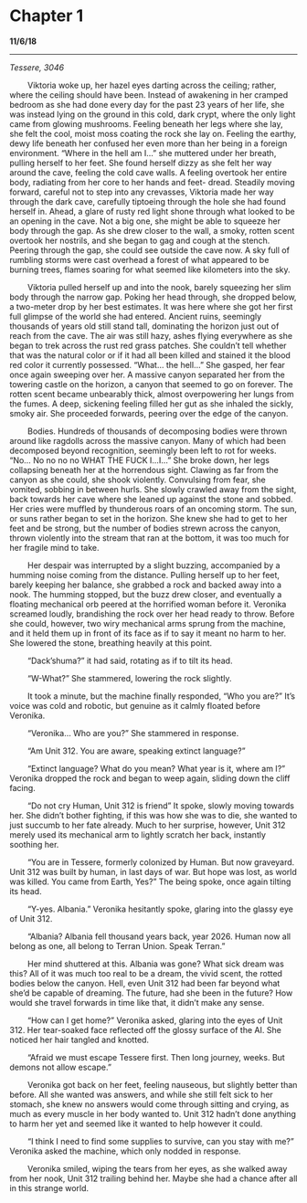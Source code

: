 

# Chapter 1

**11/6/18**

---
*Tessere, 3046*

&nbsp;&nbsp;&nbsp;&nbsp;&nbsp;&nbsp;&nbsp;&nbsp;Viktoria woke up, her hazel eyes darting across the ceiling; rather, where the ceiling should have been. Instead of awakening in her cramped bedroom as she had done every day for the past 23 years of her life, she was instead lying on the ground in this cold, dark crypt, where the only light came from glowing mushrooms. Feeling beneath her legs where she lay, she felt the cool, moist moss coating the rock she lay on. Feeling the earthy, dewy life beneath her confused her even more than her being in a foreign environment. “Where in the hell am I…” she muttered under her breath, pulling herself to her feet. She found herself dizzy as she felt her way around the cave, feeling the cold cave walls. A feeling overtook her entire body, radiating from her core to her hands and feet- dread. Steadily moving forward, careful not to step into any crevasses, Viktoria made her way through the dark cave, carefully tiptoeing through the hole she had found herself in. Ahead, a glare of rusty red light shone through what looked to be an opening in the cave. Not a big one, she might be able to squeeze her body through the gap. As she drew closer to the wall, a smoky, rotten scent overtook her nostrils, and she began to gag and cough at the stench. Peering through the gap, she could see outside the cave now. A sky full of rumbling storms were cast overhead a forest of what appeared to be burning trees, flames soaring for what seemed like kilometers into the sky.

&nbsp;&nbsp;&nbsp;&nbsp;&nbsp;&nbsp;&nbsp;&nbsp;Viktoria pulled herself up and into the nook, barely squeezing her slim body through the narrow gap. Poking her head through, she dropped below, a two-meter drop by her best estimates. It was here where she got her first full glimpse of the world she had entered. Ancient ruins, seemingly thousands of years old still stand tall, dominating the horizon just out of reach from the cave. The air was still hazy, ashes flying everywhere as she began to trek across the rust red grass patches. She couldn’t tell whether that was the natural color or if it had all been killed and stained it the blood red color it currently possessed. “What… the hell…” She gasped, her fear once again sweeping over her. A massive canyon separated her from the towering castle on the horizon, a canyon that seemed to go on forever. The rotten scent became unbearably thick, almost overpowering her lungs from the fumes. A deep, sickening feeling filled her gut as she inhaled the sickly, smoky air. She proceeded forwards, peering over the edge of the canyon.

&nbsp;&nbsp;&nbsp;&nbsp;&nbsp;&nbsp;&nbsp;&nbsp;Bodies. Hundreds of thousands of decomposing bodies were thrown around like ragdolls across the massive canyon. Many of which had been decomposed beyond recognition, seemingly been left to rot for weeks. “No… No no no no WHAT THE FUCK I…I…” She broke down, her legs collapsing beneath her at the horrendous sight. Clawing as far from the canyon as she could, she shook violently. Convulsing from fear, she vomited, sobbing in between hurls. She slowly crawled away from the sight, back towards her cave where she leaned up against the stone and sobbed. Her cries were muffled by thunderous roars of an oncoming storm. The sun, or suns rather began to set in the horizon. She knew she had to get to her feet and be strong, but the number of bodies strewn across the canyon, thrown violently into the stream that ran at the bottom, it was too much for her fragile mind to take.

&nbsp;&nbsp;&nbsp;&nbsp;&nbsp;&nbsp;&nbsp;&nbsp;Her despair was interrupted by a slight buzzing, accompanied by a humming noise coming from the distance. Pulling herself up to her feet, barely keeping her balance, she grabbed a rock and backed away into a nook. The humming stopped, but the buzz drew closer, and eventually a floating mechanical orb peered at the horrified woman before it. Veronika screamed loudly, brandishing the rock over her head ready to throw. Before she could, however, two wiry mechanical arms sprung from the machine, and it held them up in front of its face as if to say it meant no harm to her. She lowered the stone, breathing heavily at this point.

&nbsp;&nbsp;&nbsp;&nbsp;&nbsp;&nbsp;&nbsp;&nbsp;“Dack’shuma?” it had said, rotating as if to tilt its head.

&nbsp;&nbsp;&nbsp;&nbsp;&nbsp;&nbsp;&nbsp;&nbsp;“W-What?” She stammered, lowering the rock slightly.

&nbsp;&nbsp;&nbsp;&nbsp;&nbsp;&nbsp;&nbsp;&nbsp;It took a minute, but the machine finally responded, “Who you are?” It’s voice was cold and robotic, but genuine as it calmly floated before Veronika.

&nbsp;&nbsp;&nbsp;&nbsp;&nbsp;&nbsp;&nbsp;&nbsp;“Veronika… Who are you?” She stammered in response.

&nbsp;&nbsp;&nbsp;&nbsp;&nbsp;&nbsp;&nbsp;&nbsp;“Am Unit 312. You are aware, speaking extinct language?”

&nbsp;&nbsp;&nbsp;&nbsp;&nbsp;&nbsp;&nbsp;&nbsp;“Extinct language? What do you mean? What year is it, where am I?” Veronika dropped the rock and began to weep again, sliding down the cliff facing.

&nbsp;&nbsp;&nbsp;&nbsp;&nbsp;&nbsp;&nbsp;&nbsp;“Do not cry Human, Unit 312 is friend” It spoke, slowly moving towards her. She didn’t bother fighting, if this was how she was to die, she wanted to just succumb to her fate already. Much to her surprise, however, Unit 312 merely used its mechanical arm to lightly scratch her back, instantly soothing her.

&nbsp;&nbsp;&nbsp;&nbsp;&nbsp;&nbsp;&nbsp;&nbsp;“You are in Tessere, formerly colonized by Human. But now graveyard. Unit 312 was built by human, in last days of war. But hope was lost, as world was killed. You came from Earth, Yes?” The being spoke, once again tilting its head.

&nbsp;&nbsp;&nbsp;&nbsp;&nbsp;&nbsp;&nbsp;&nbsp;“Y-yes. Albania.” Veronika hesitantly spoke, glaring into the glassy eye of Unit 312.

&nbsp;&nbsp;&nbsp;&nbsp;&nbsp;&nbsp;&nbsp;&nbsp;“Albania? Albania fell thousand years back, year 2026. Human now all belong as one, all belong to Terran Union. Speak Terran.”

&nbsp;&nbsp;&nbsp;&nbsp;&nbsp;&nbsp;&nbsp;&nbsp;Her mind shuttered at this. Albania was gone? What sick dream was this? All of it was much too real to be a dream, the vivid scent, the rotted bodies below the canyon. Hell, even Unit 312 had been far beyond what she’d be capable of dreaming. The future, had she been in the future? How would she travel forwards in time like that, it didn’t make any sense.

&nbsp;&nbsp;&nbsp;&nbsp;&nbsp;&nbsp;&nbsp;&nbsp;“How can I get home?” Veronika asked, glaring into the eyes of Unit 312. Her tear-soaked face reflected off the glossy surface of the AI. She noticed her hair tangled and knotted.

&nbsp;&nbsp;&nbsp;&nbsp;&nbsp;&nbsp;&nbsp;&nbsp;“Afraid we must escape Tessere first. Then long journey, weeks. But demons not allow escape.”

&nbsp;&nbsp;&nbsp;&nbsp;&nbsp;&nbsp;&nbsp;&nbsp;Veronika got back on her feet, feeling nauseous, but slightly better than before. All she wanted was answers, and while she still felt sick to her stomach, she knew no answers would come through sitting and crying, as much as every muscle in her body wanted to. Unit 312 hadn’t done anything to harm her yet and seemed like it wanted to help however it could.

&nbsp;&nbsp;&nbsp;&nbsp;&nbsp;&nbsp;&nbsp;&nbsp;“I think I need to find some supplies to survive, can you stay with me?” Veronika asked the machine, which only nodded in response.

&nbsp;&nbsp;&nbsp;&nbsp;&nbsp;&nbsp;&nbsp;&nbsp;Veronika smiled, wiping the tears from her eyes, as she walked away from her nook, Unit 312 trailing behind her. Maybe she had a chance after all in this strange world.

